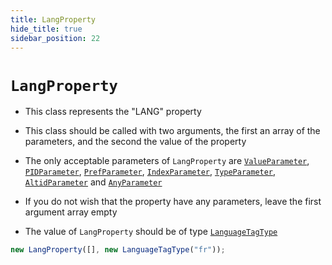 ```yaml
---
title: LangProperty
hide_title: true
sidebar_position: 22
---
```


# `LangProperty`

- This class represents the "LANG" property

- This class should be called with two arguments, the first an array of the parameters, and the second the value of the property

- The only acceptable parameters of `LangProperty` are [`ValueParameter`](/documentation/parameters/valueparameter), [`PIDParameter`](/documentation/parameters/pidparameter), [`PrefParameter`](/documentation/parameters/prefparameter), [`IndexParameter`](/documentation/parameters/indexparameter), [`TypeParameter`](/documentation/parameters/typeparameter), [`AltidParameter`](/documentation/parameters/altidparameter) and [`AnyParameter`](/documentation/parameters/anyparameter)

- If you do not wish that the property have any parameters, leave the first argument array empty

- The value of `LangProperty` should be of type [`LanguageTagType`](/documentation/values/languagetagtype)

```js
new LangProperty([], new LanguageTagType("fr"));
```
